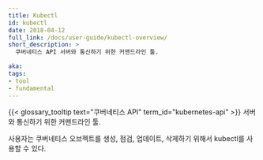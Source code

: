 ```yaml
---
title: Kubectl
id: kubectl
date: 2018-04-12
full_link: /docs/user-guide/kubectl-overview/
short_description: >
  쿠버네티스 API 서버와 통신하기 위한 커맨드라인 툴.

aka:
tags:
- tool
- fundamental
---
```

 {{< glossary_tooltip text="쿠버네티스 API" term_id="kubernetes-api" >}} 서버와 통신하기 위한 커맨드라인 툴.

<!--more-->

사용자는 쿠버네티스 오브젝트를 생성, 점검, 업데이트, 삭제하기 위해서 kubectl를 사용할 수 있다.

